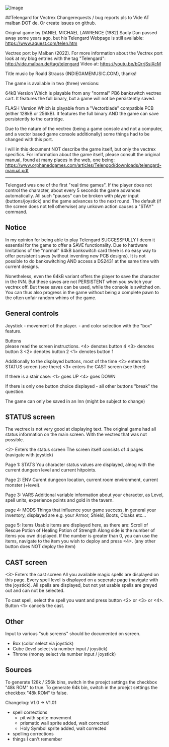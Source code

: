 ![Image](http://vide.malban.de/wp-content/uploads/2022/02/TelengardDemonFight-1-886x1024.png)

##Telengard for Vectrex 
Changerequests / bug reports pls to Vide AT malban DOT de.
Or create issues on github.


Original game by DANIEL MICHAEL LAWRENCE (1982)
Sadly Dan passed away some years ago, but his Telengard Webpage is 
still available: https://www.aquest.com/telen.htm

Vectrex port by Malban (2022).
For more information about the Vectrex port look at my blog entries with
the tag "Telengard": http://vide.malban.de/tag/telengard
Video at: https://youtu.be/bQrrjSsiXcM

Title music by Roald Strauss (INDIEGAMEMUSIC.COM), thanks!


The game is available in two (three) versions:

64kB Version
Which is playable from any "normal" PB6 bankswitch vectrex cart.
It features the full binary, but a game will not be persistently saved.

FLASH Version
Which is playable from a "Vectorblade" compatible PCB (either 128kB or 256kB).
It features the full binary AND the game can save persistently to the cartridge.

Due to the nature of the vectrex (being a game console and not a computer, and a vector based
game console additionally) some things had to be changed with this port.

I will in this document NOT describe the game itself, but only
the vectrex specifics. For information about the game itself, please consult the original manual,
found at many places in the web, one being: https://www.orphanedgames.com/articles/Telengod/downloads/telengard-manual.pdf

---

Telengard was one of the first "real time games".
If the player does not control the character, about every 5 seconds the game advances automatically.
All such "pauses" can be broken with player input (buttons/joystick) and the game advances to the next round.
The default (if the screen does not tell otherwise) any unkown action causes a "STAY" command.

Notice
------
In my opinion for being able to play Telengard SUCCESSFULLY I deem it essential for the game to
offer a SAVE functionality.
Due to hardware limitations of the "normal" 64kB bankswitch card there is no easy way to offer
persistent saves (without inventing new PCB designs). It is not possible to do bankswitching AND access
a DS2431 at the same time with current designs.

Nonetheless, even the 64kB variant offers the player to save the character in the INN.
But these saves are not PERSISTENT when you switch your vectrex off. But these saves can be used, while 
the console is switched on. You can thus also progress in the game without being a complete pawn to 
the often unfair random whims of the game.


General controls
----------------
Joystick - movement of the player.
		 - and color selection with the "box" feature.

Buttons	 
please read the screen instructions.
<4> denotes button 4
<3> denotes button 3
<2> denotes button 2
<1> denotes button 1

Additionally to the displayed buttons, most of the time
<2> enters the STATUS screen (see there)
<3> enters the CAST screen (see there)

If there is a stair case:
<1> goes UP
<4> goes DOWN

If there is only one button choice displayed - all other buttons "break" the question.

	
The game can only be saved in an Inn (might be subject to change)


STATUS screen
-------------
The vectrex is not very good at displaying text. The original game had all status
information on the main screen. With the vectrex that was not possible.

<2> Enters the status screen
The screen itself consists of 4 pages (navigate with joystick)

Page 1: STATS
You character status values are displayed, alnog with the current dungeon level and
current hitpoints.

Page 2: ENV
Curent dungeon location, current room environment, current monster (+level).

Page 3: VARS
Additional variable information about your character, as
Level, spell units, experience points and gold in the tavern.

page 4: MODS
Things that influence your game success, in general your inventory, displayed are
e.g. your Armor, Shield, Boots, Cloaks etc...

page 5: Items
Usable items are displayed here, as there are:
Scroll of Rescue
Potion of Healing
Potion of Strength
Along side is the number of items you own displayed.
If the number is greater than 0, you can use the items, navigate to the item you wish
to deploy and press <4>. (any other button does NOT deploy the item)

CAST screen
-----------
<3> Enters the cast screen
All you available magic spells are displayed on this page.
Every spell level is displayed on a seperate page (navigate with the joystick).
All spells are displayed, but not yet usable spells are greyed out and can not be selected.

To cast spell, select the spell you want and press button <2> or <3> or <4>.
Button <1> cancels the cast.

Other
-----
Input to various "sub screens" should be documented on screen.
- Box (color select via joystick)
- Cube (level select via number input / joystick)
- Throne (money select via number input / joystick)

Sources
-------
To generate 128k / 256k bins, switch in the proejct settings the checkbox "48k ROM" to true.
To generate 64k bin, switch in the proejct settings the checkbox "48k ROM" to false.



Changelog:
V1.0 -> V1.01
- spell corrections
  - pit with sprite movement 
  - prismatic wall sprite added, wait corrected
  - Holy Symbol sprite added, wait corrected
- spelling corrections
- things I can't remember
  

